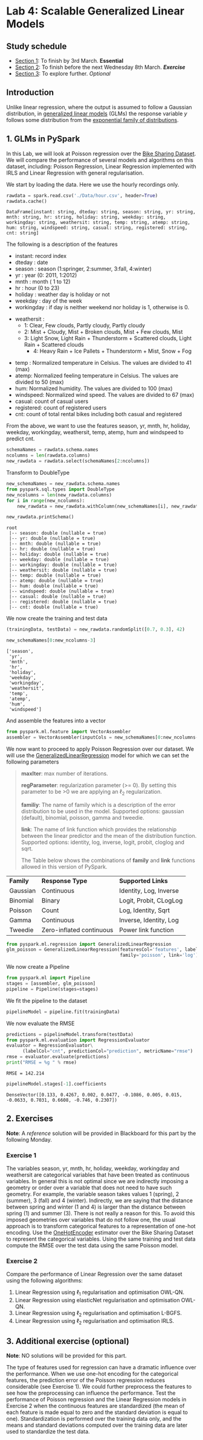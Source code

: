 # Lab 4: Scalable Generalized Linear Models

## Study schedule

- [Section 1](#1-glms-in-pyspark): To finish by 3rd March. **Essential**
- [Section 2](#2-exercises): To finish before the next Wednesday 8th March. ***Exercise***
- [Section 3](#3-additional-exercise-optional): To explore further. *Optional*

## Introduction

Unlike linear regression, where the output is assumed to follow a Gaussian distribution, 
in [generalized linear models](https://en.wikipedia.org/wiki/Generalized_linear_model) (GLMs) the response variable $y$ follows some distribution from the [exponential family of distributions](https://en.wikipedia.org/wiki/Exponential_family).

## 1. GLMs in PySpark

In this Lab, we will look at Poisson regression over the [Bike Sharing Dataset](https://archive.ics.uci.edu/ml/datasets/Bike+Sharing+Dataset). We will compare the performance of several models and algorithms on this dataset, including: Poisson Regression, Linear Regression implemented with IRLS and Linear Regression with general regularisation.

We start by loading the data. Here we use the hourly recordings only.

```python
rawdata = spark.read.csv('./Data/hour.csv', header=True)
rawdata.cache()
```
    DataFrame[instant: string, dteday: string, season: string, yr: string, mnth: string, hr: string, holiday: string, weekday: string, workingday: string, weathersit: string, temp: string, atemp: string, hum: string, windspeed: string, casual: string, registered: string, cnt: string]

The following is a description of the features

- instant: record index
- dteday : date
- season : season (1:springer, 2:summer, 3:fall, 4:winter)
- yr : year (0: 2011, 1:2012)
- mnth : month ( 1 to 12)
- hr : hour (0 to 23)
- holiday : weather day is holiday or not
- weekday : day of the week
- workingday : if day is neither weekend nor holiday is 1, otherwise is 0.

+ weathersit :
  	- 1: Clear, Few clouds, Partly cloudy, Partly cloudy
  	- 2: Mist + Cloudy, Mist + Broken clouds, Mist + Few clouds, Mist
  	- 3: Light Snow, Light Rain + Thunderstorm + Scattered clouds, Light Rain + Scattered clouds
    	- 4: Heavy Rain + Ice Pallets + Thunderstorm + Mist, Snow + Fog
- temp : Normalized temperature in Celsius. The values are divided to 41 (max)
- atemp: Normalized feeling temperature in Celsius. The values are divided to 50 (max)
- hum: Normalized humidity. The values are divided to 100 (max)
- windspeed: Normalized wind speed. The values are divided to 67 (max)
- casual: count of casual users
- registered: count of registered users
- cnt: count of total rental bikes including both casual and registered

From the above, we want to use the features season, yr, mnth, hr, holiday, weekday, workingday, weathersit, temp, atemp, hum and windspeed to predict cnt.


```python
schemaNames = rawdata.schema.names
ncolumns = len(rawdata.columns)
new_rawdata = rawdata.select(schemaNames[2:ncolumns])
```

Transform to DoubleType


```python
new_schemaNames = new_rawdata.schema.names
from pyspark.sql.types import DoubleType
new_ncolumns = len(new_rawdata.columns)
for i in range(new_ncolumns):
    new_rawdata = new_rawdata.withColumn(new_schemaNames[i], new_rawdata[new_schemaNames[i]].cast(DoubleType()))
```

```python
new_rawdata.printSchema()
```

    root
     |-- season: double (nullable = true)
     |-- yr: double (nullable = true)
     |-- mnth: double (nullable = true)
     |-- hr: double (nullable = true)
     |-- holiday: double (nullable = true)
     |-- weekday: double (nullable = true)
     |-- workingday: double (nullable = true)
     |-- weathersit: double (nullable = true)
     |-- temp: double (nullable = true)
     |-- atemp: double (nullable = true)
     |-- hum: double (nullable = true)
     |-- windspeed: double (nullable = true)
     |-- casual: double (nullable = true)
     |-- registered: double (nullable = true)
     |-- cnt: double (nullable = true)

We now create the training and test data

```python
(trainingData, testData) = new_rawdata.randomSplit([0.7, 0.3], 42)
```

```python
new_schemaNames[0:new_ncolumns-3]
```

    ['season',
     'yr',
     'mnth',
     'hr',
     'holiday',
     'weekday',
     'workingday',
     'weathersit',
     'temp',
     'atemp',
     'hum',
     'windspeed']

And assemble the features into a vector

```python
from pyspark.ml.feature import VectorAssembler
assembler = VectorAssembler(inputCols = new_schemaNames[0:new_ncolumns-3], outputCol = 'features') 
```

We now want to proceed to apply Poisson Regression over our dataset. We will use the [GeneralizedLinearRegression](https://spark.apache.org/docs/latest/api/python/reference/api/pyspark.ml.regression.GeneralizedLinearRegression.html) model for which we can set the following parameters

> **maxIter**: max number of iterations.<p>
    **regParameter**: regularization parameter (>= 0). By setting this parameter to be >0 we are applying an $\ell_2$ regularization.<p>
**familiy**: The name of family which is a description of the error distribution to be used in the model. Supported options: gaussian (default), binomial, poisson, gamma and tweedie.<p>
    **link**: The name of link function which provides the relationship between the linear predictor and the mean of the distribution function. Supported options: identity, log, inverse, logit, probit, cloglog and sqrt. <p>
    The Table below shows the combinations of **family** and **link** functions allowed in this version of PySpark.<p>

<table>
<tr><td><b>Family</b></td><td><b>Response Type</b></td><td><b>Supported Links</b></td></tr>
<tr><td>Gaussian</td><td>Continuous</td><td>Identity, Log, Inverse</td></tr>
<tr><td>Binomial</td><td>Binary</td><td>Logit, Probit, CLogLog</td></tr>
<tr><td>Poisson</td><td>Count</td><td>Log, Identity, Sqrt</td></tr>
<tr><td>Gamma</td><td>Continuous</td><td>Inverse, Identity, Log</td></tr>
<tr><td>Tweedie</td><td>Zero-inflated continuous</td><td>Power link function</td></tr>
</table>

```python
from pyspark.ml.regression import GeneralizedLinearRegression
glm_poisson = GeneralizedLinearRegression(featuresCol='features', labelCol='cnt', maxIter=50, regParam=0.01,\
                                          family='poisson', link='log')
```

We now create a Pipeline

```python
from pyspark.ml import Pipeline
stages = [assembler, glm_poisson]
pipeline = Pipeline(stages=stages)
```

We fit the pipeline to the dataset

```python
pipelineModel = pipeline.fit(trainingData)
```

We now evaluate the RMSE

```python
predictions = pipelineModel.transform(testData)
from pyspark.ml.evaluation import RegressionEvaluator
evaluator = RegressionEvaluator\
      (labelCol="cnt", predictionCol="prediction", metricName="rmse")
rmse = evaluator.evaluate(predictions)
print("RMSE = %g " % rmse)
```

    RMSE = 142.214 

```python
pipelineModel.stages[-1].coefficients
```

    DenseVector([0.133, 0.4267, 0.002, 0.0477, -0.1086, 0.005, 0.015, -0.0633, 0.7031, 0.6608, -0.746, 0.2307])

## 2. Exercises

**Note**: A *reference* solution will be provided in Blackboard for this part by the following Monday.

### Exercise 1

The variables season, yr, mnth, hr, holiday, weekday, workingday and weathersit are categorical variables that have been treated as continuous variables. In general this is not optimal since we are indirectly imposing a geometry or order over a variable that does not need to have such geometry. For example, the variable season takes values 1 (spring), 2 (summer), 3 (fall) and 4 (winter). Indirectly, we are saying that the distance between spring and winter (1 and 4) is larger than the distance between spring (1) and summer (3). There is not really a reason for this. To avoid this imposed geometries over variables that do not follow one, the usual approach is to transform categorical features to a representation of one-hot encoding. Use the [OneHotEncoder](https://spark.apache.org/docs/latest/api/python/reference/api/pyspark.ml.feature.OneHotEncoder.html) estimator over the Bike Sharing Dataset to represent the categorical variables. Using the same training and test data compute the RMSE over the test data using the same Poisson model.

### Exercise 2

Compare the performance of Linear Regression over the same dataset using the following algorithms:

1. Linear Regression using $\ell_1$ regularisation and optimisation OWL-QN.
2. Linear Regression using elasticNet regularisation and optimisation OWL-QN.
3. Linear Regression using $\ell_2$ regularisation and optimisation L-BGFS.
4. Linear Regression using $\ell_2$ regularisation and optimisation IRLS.

## 3. Additional exercise (optional)

**Note**: NO solutions will be provided for this part.

The type of features used for regression can have a dramatic influence over the performance. When we use one-hot encoding for the categorical features, the prediction error of the Poisson regression reduces considerable (see Exercise 1). We could further preprocess the features to see how the preprocessing can influence the performance. Test the performance of Poisson regression and the Linear Regression models in Exercise 2 when the continuous features are standardized (the mean of each feature is made equal to zero and the standard deviation is equal to one). Standardization is performed over the training data only, and the means and standard deviations computed over the training data are later used to standardize the test data.
